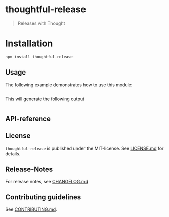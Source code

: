 # thoughtful-release

> Releases with Thought


# Installation

```
npm install thoughtful-release
```

 
## Usage

The following example demonstrates how to use this module:

```js

```

This will generate the following output

```

```

##  API-reference




## License

`thoughtful-release` is published under the MIT-license. 
See [LICENSE.md](LICENSE.md) for details.

## Release-Notes
 
For release notes, see [CHANGELOG.md](CHANGELOG.md)
 
## Contributing guidelines

See [CONTRIBUTING.md](CONTRIBUTING.md).